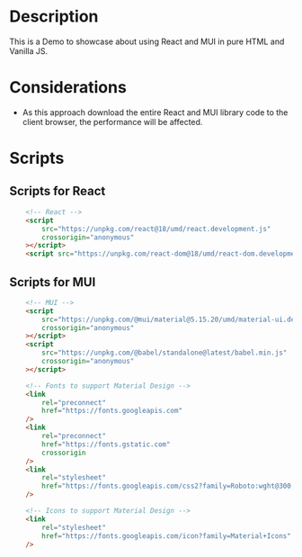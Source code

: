 # Description

This is a Demo to showcase about using React and MUI in pure HTML and Vanilla JS.

# Considerations

-   As this approach download the entire React and MUI library code to the client browser, the performance will be affected.

# Scripts

## Scripts for React

```HTML
    <!-- React -->
    <script
        src="https://unpkg.com/react@18/umd/react.development.js"
        crossorigin="anonymous"
    ></script>
    <script src="https://unpkg.com/react-dom@18/umd/react-dom.development.js"></script>
```

## Scripts for MUI

```HTML
    <!-- MUI -->
    <script
        src="https://unpkg.com/@mui/material@5.15.20/umd/material-ui.development.js"
        crossorigin="anonymous"
    ></script>
    <script
        src="https://unpkg.com/@babel/standalone@latest/babel.min.js"
        crossorigin="anonymous"
    ></script>

    <!-- Fonts to support Material Design -->
    <link
        rel="preconnect"
        href="https://fonts.googleapis.com"
    />
    <link
        rel="preconnect"
        href="https://fonts.gstatic.com"
        crossorigin
    />
    <link
        rel="stylesheet"
        href="https://fonts.googleapis.com/css2?family=Roboto:wght@300;400;500;700&display=swap"
    />

    <!-- Icons to support Material Design -->
    <link
        rel="stylesheet"
        href="https://fonts.googleapis.com/icon?family=Material+Icons"
    />
```
